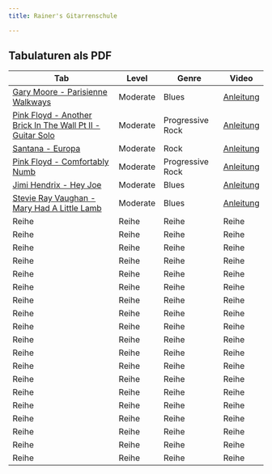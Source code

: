 ```yaml
---
title: Rainer's Gitarrenschule

---  
```


<script type="text/javascript">
   var audio = new Audio('Music/Mary had a little lamb.mp3');
   audio.play();
</script>

## Tabulaturen als PDF

Tab | Level | Genre | Video | 
---------|---------|---------|---------|
<a href="https://rainerlueers.github.io/Gitarrenschule/Noten/Gary Moore - Parisienne Walkways (Transcribed by Daniele Tornaghi).pdf" target="_blank" rel="noopener noreferrer" >Gary Moore - Parisienne Walkways</a> | Moderate | Blues | <a href="https://www.youtube.com/watch?v=q156_6rEvpk" target="_blank">Anleitung</a> | 
<a href="https://rainerlueers.github.io/Gitarrenschule/Noten/Pink Floyd - Another Brick In The Wall Pt II - Guitar Solo (Transcribed by Daniele Tornaghi).pdf" target="_blank" rel="noopener noreferrer" >Pink Floyd - Another Brick In The Wall Pt II - Guitar Solo</a> | Moderate | Progressive Rock | <a href="https://www.youtube.com/watch?v=OZIOKo8bpCs" target="_blank">Anleitung</a> | 
<a href="https://rainerlueers.github.io/Gitarrenschule/Noten/Santana - Europa (Transcribed by Daniele Tornaghi).pdf" target="_blank" rel="noopener noreferrer" >Santana - Europa</a> | Moderate | Rock | <a href="https://www.youtube.com/watch?v=FLmtF8w_1lc" target="_blank">Anleitung</a> | 
<a href="https://rainerlueers.github.io/Gitarrenschule/Noten/Pink Floyd - Comfortably Numb (Transcribed by Daniele Tornaghi).pdf" target="_blank" rel="noopener noreferrer" >Pink Floyd - Comfortably Numb</a> | Moderate | Progressive Rock | <a href="https://www.youtube.com/watch?v=V36tR2NIrS4" target="_blank">Anleitung</a> | 
<a href="https://rainerlueers.github.io/Gitarrenschule/Noten/Jimi Hendrix - Hey Joe (Transcribed by Daniele Tornaghi).pdf" target="_blank" rel="noopener noreferrer" >Jimi Hendrix - Hey Joe</a> | Moderate | Blues | <a href="https://www.youtube.com/watch?v=nW9l-zns7Qw" target="_blank">Anleitung</a> | 
<a href="https://rainerlueers.github.io/Gitarrenschule/Noten/Stevie Ray Vaughan - Mary Had A Little Lamb (Transcribed by Daniele Tornaghi).pdf" target="_blank" rel="noopener noreferrer" >Stevie Ray Vaughan - Mary Had A Little Lamb</a> | Moderate | Blues | <a href="https://www.youtube.com/watch?v=W8-WDdddZr0" target="_blank">Anleitung</a> | 
Reihe | Reihe | Reihe | Reihe | 
Reihe | Reihe | Reihe | Reihe | 
Reihe | Reihe | Reihe | Reihe | 
Reihe | Reihe | Reihe | Reihe | 
Reihe | Reihe | Reihe | Reihe | 
Reihe | Reihe | Reihe | Reihe | 
Reihe | Reihe | Reihe | Reihe | 
Reihe | Reihe | Reihe | Reihe | 
Reihe | Reihe | Reihe | Reihe | 
Reihe | Reihe | Reihe | Reihe | 
Reihe | Reihe | Reihe | Reihe | 
Reihe | Reihe | Reihe | Reihe | 
Reihe | Reihe | Reihe | Reihe | 
Reihe | Reihe | Reihe | Reihe | 
Reihe | Reihe | Reihe | Reihe | 
Reihe | Reihe | Reihe | Reihe | 
Reihe | Reihe | Reihe | Reihe | 
Reihe | Reihe | Reihe | Reihe | 
Reihe | Reihe | Reihe | Reihe |


